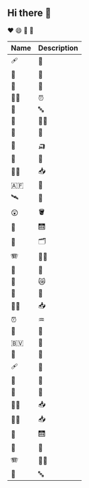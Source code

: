 ## Hi there 👋

♥ 😄 🥇 🦫

|Name|Description|
|:---|:-----|
| 🩹 | 🥈 |
| 🧮 | 🧃 |
| 📇 | 👼 |
| 🧑‍🎨 | ⏰ |
| 🥈 | 🔤 |
| 🦫 | 🧑‍🚀 |
| 🔡 | 🍎 |
| 🦡 | 🛺 |
| 🤱 | 🥑 |
| 👰‍♀️ | 📥 |
| 🇦🇫 | 🦫 |
| 🛰️ | 🏪 |
| 😲 | 🪣 |
| 🤱 | 🛗 |
| 🥉 | 🗂️ |
| 🪗 | 👰‍♀️ |
| 🐡 | 🏪 |
| 🔡 | 😿 |
| 🤱 | 🥑 |
| 👰‍♀️ | 📥 |
| ⏰ | ♒ |
| 🧮 | 🧑 |
| 🇧🇻 | 🎱 |
| 👼 | 🧮 |
| 🩹 | 🏺 |
| 🥈 | 🧮 |
| 🤱 | 🥑 |
| 👰‍♀️ | 📥 |
| 👰‍♀️ | 📥 |
| 🤱 | 🛗 |
| 🔡 | 🍎 |
| 🪗 | 👰‍♀️ |
| 🥈 | 🔤 |
